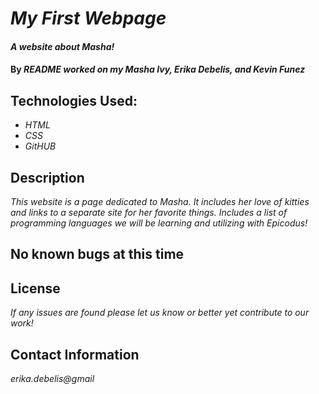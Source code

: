 # _My First Webpage_

#### _A website about Masha!_

#### By _**README worked on my Masha Ivy, Erika Debelis, and Kevin Funez**_

## Technologies Used: 

* _HTML_
* _CSS_
* _GitHUB_

## Description

_This website is a page dedicated to Masha. It includes her love of kitties and links to a separate site for her favorite things. Includes a list of programming languages we will be learning and utilizing with Epicodus!_

## No known bugs at this time

## License

_If any issues are found please let us know or better yet contribute to our work!_

## Contact Information

_erika.debelis@gmail_
